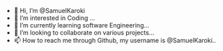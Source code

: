 - 👋 Hi, I’m @SamuelKaroki
- 👀 I’m interested in Coding ...
- 🌱 I’m currently learning software Engineering...
- 💞️ I’m looking to collaborate on various projects...
- 📫 How to reach me through Github, my username is @SamuelKaroki..

<!---
SamuelKaroki/SamuelKaroki is a ✨ special ✨ repository because its `README.md` (this file) appears on your GitHub profile.
You can click the Preview link to take a look at your changes.
--->
